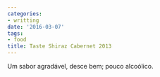 ```yaml
---
categories:
- writting
date: '2016-03-07'
tags:
- food
title: Taste Shiraz Cabernet 2013
---
```


Um sabor agradável, desce bem; pouco alcoólico.

